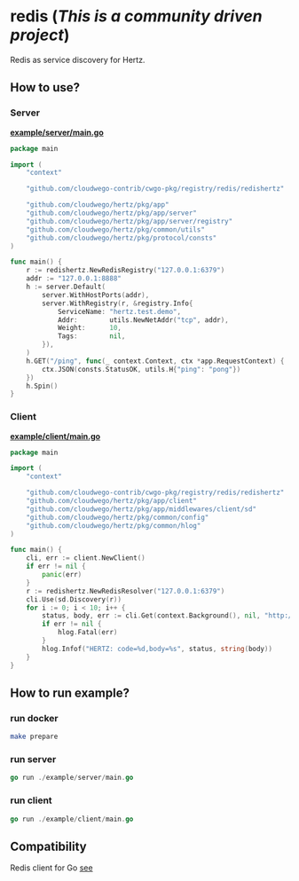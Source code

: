 # redis (*This is a community driven project*)

Redis as service discovery for Hertz.

## How to use?

### Server

**[example/server/main.go](example/server/main.go)**

```go
package main

import (
	"context"

	"github.com/cloudwego-contrib/cwgo-pkg/registry/redis/redishertz"

	"github.com/cloudwego/hertz/pkg/app"
	"github.com/cloudwego/hertz/pkg/app/server"
	"github.com/cloudwego/hertz/pkg/app/server/registry"
	"github.com/cloudwego/hertz/pkg/common/utils"
	"github.com/cloudwego/hertz/pkg/protocol/consts"
)

func main() {
	r := redishertz.NewRedisRegistry("127.0.0.1:6379")
	addr := "127.0.0.1:8888"
	h := server.Default(
		server.WithHostPorts(addr),
		server.WithRegistry(r, &registry.Info{
			ServiceName: "hertz.test.demo",
			Addr:        utils.NewNetAddr("tcp", addr),
			Weight:      10,
			Tags:        nil,
		}),
	)
	h.GET("/ping", func(_ context.Context, ctx *app.RequestContext) {
		ctx.JSON(consts.StatusOK, utils.H{"ping": "pong"})
	})
	h.Spin()
}

```

### Client

**[example/client/main.go](example/client/main.go)**

```go
package main

import (
	"context"

	"github.com/cloudwego-contrib/cwgo-pkg/registry/redis/redishertz"
	"github.com/cloudwego/hertz/pkg/app/client"
	"github.com/cloudwego/hertz/pkg/app/middlewares/client/sd"
	"github.com/cloudwego/hertz/pkg/common/config"
	"github.com/cloudwego/hertz/pkg/common/hlog"
)

func main() {
	cli, err := client.NewClient()
	if err != nil {
		panic(err)
	}
	r := redishertz.NewRedisResolver("127.0.0.1:6379")
	cli.Use(sd.Discovery(r))
	for i := 0; i < 10; i++ {
		status, body, err := cli.Get(context.Background(), nil, "http://hertz.test.demo/ping", config.WithSD(true))
		if err != nil {
			hlog.Fatal(err)
		}
		hlog.Infof("HERTZ: code=%d,body=%s", status, string(body))
	}
}
```

## How to run example?

### run docker

```bash
make prepare
```

### run server

```go
go run ./example/server/main.go
```

### run client

```go
go run ./example/client/main.go
```

## Compatibility

Redis client for Go [see](https://github.com/go-redis/redis)